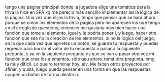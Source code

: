 tengo una página principal donde la jugadora elige una temática para la triva
la hice en SPA xq me pareció más sencillo implementar así la lógica de la página.
Una vez que elijes la trivia, tengo que pensar que se hará ahora. porque se crean los elementos de la página pero no aparecen los uqe tengo en el arreglo de questions, entonces me gustaría más bien hacer una función que tome el elemento, igual y le podría poner i, y luego, hacer otra función que sea no la creación de los elementos, sí no la lógica del juego, en la que cada vez que aprietes un botón, se guarde tu respuesta y puedas regresar para borrar el valor de tu respuesta o pasar a la siguiente pregunta, y ya en la siguiente pregunta es que se van a pasar otra vez mi función que crea los elementos, sólo qeu ahora, tomá otra pregunta. omg. ta muy díficil. Lo queiro terminar hoy. alv. Me faltan otros proyectos por afinar. 
y quizá, luego pueda pensar en una forma en que las respuestas ocupen un botón de forma aleatoria.